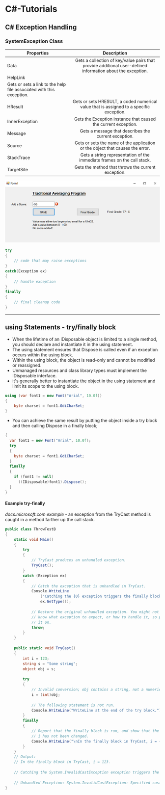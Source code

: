 # C#-Tutorials

## C# Exception Handling

### SystemException Class
| Properties      | Description         
| ------------- |:-------------:|  
|   Data    | Gets a collection of key/value pairs that provide additional user-defined information about the exception. |
| HelpLink | 	
Gets or sets a link to the help file associated with this exception. |
| HResult | Gets or sets HRESULT, a coded numerical value that is assigned to a specific exception. |
| InnerException | Gets the Exception instance that caused the current exception.  |
| Message | Gets a message that describes the current exception.|
|Source|Gets or sets the name of the application or the object that causes the error.|
|StackTrace|Gets a string representation of the immediate frames on the call stack.|
|TargetSite|Gets the method that throws the current exception.


![Exception Handling image](./images/exceptionHandling.png)
```C#
try
{
    // code that may raise exceptions
}
catch(Exception ex)
{
    // handle exception
}
finally
{
    // final cleanup code
}
```
---
## using Statements - try/finally block

* When the lifetime of an IDisposable object is limited to a single method, you should declare and instantiate it in the using statement. 
* The using statement ensures that Dispose is called even if an exception occurs within the using block.
* Within the using block, the object is read-only and cannot be modified or reassigned.
* Unmanaged resources and class library types must implement the IDisposable interface.
* it's generally better to instantiate the object in the using statement and limit its scope to the using block.
```C#
using (var font1 = new Font("Arial", 10.0f)) 
{
    byte charset = font1.GdiCharSet;
}
``` 
* You can achieve the same result by putting the object inside a try block and then calling Dispose in a finally block;
```C#
{
  var font1 = new Font("Arial", 10.0f);
  try
  {
    byte charset = font1.GdiCharSet;
  }
  finally
  {
    if (font1 != null)
      ((IDisposable)font1).Dispose();
  }
}
```
#### Example try-finally
*docs.microsoft.com example* - an exception from the TryCast method is caught in a method farther up the call stack.

```C#
public class ThrowTestB
{
    static void Main()
    {
        try
        {
            // TryCast produces an unhandled exception.
            TryCast();
        }
        catch (Exception ex)
        {
            // Catch the exception that is unhandled in TryCast.
            Console.WriteLine
                ("Catching the {0} exception triggers the finally block.",
                ex.GetType());

            // Restore the original unhandled exception. You might not
            // know what exception to expect, or how to handle it, so pass 
            // it on.
            throw;
        }
    }

    public static void TryCast()
    {
        int i = 123;
        string s = "Some string";
        object obj = s;

        try
        {
            // Invalid conversion; obj contains a string, not a numeric type.
            i = (int)obj;

            // The following statement is not run.
            Console.WriteLine("WriteLine at the end of the try block.");
        }
        finally
        {
            // Report that the finally block is run, and show that the value of
            // i has not been changed.
            Console.WriteLine("\nIn the finally block in TryCast, i = {0}.\n", i);
        }
    }
    // Output:
    // In the finally block in TryCast, i = 123.

    // Catching the System.InvalidCastException exception triggers the finally block.

    // Unhandled Exception: System.InvalidCastException: Specified cast is not valid.
}
```